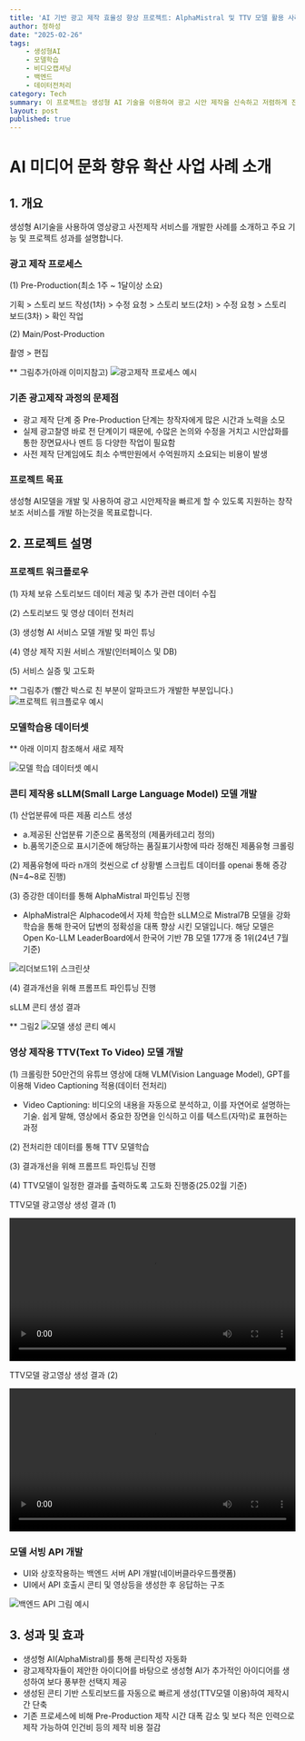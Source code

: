 ```yaml
---
title: 'AI 기반 광고 제작 효율성 향상 프로젝트: AlphaMistral 및 TTV 모델 활용 사례'
author: 정하성
date: "2025-02-26"
tags:
    - 생성형AI
    - 모델학습
    - 비디오캡셔닝
    - 백엔드
    - 데이터전처리
category: Tech
summary: 이 프로젝트는 생성형 AI 기술을 이용하여 광고 시안 제작을 신속하고 저렴하게 진행할 수 있는 서비스를 개발하는 것을 목표로 합니다. 이를 위해 sLLM(Small Large Language Model)과 TTV(Text To Video) 모델을 사용하여 콘티와 광고 영상을 자동 생성하는 시스템을 구축했습니다. 데이터 전처리 및 크롤링을 통해 모델을 학습하고, UI와의 상호작용을 가능하게 하는 백엔드 API를 개발했습니다. 결과적으로 광고 제작 과정의 Pre-Production 단계에서 시간과 비용 절감을 이뤄냈습니다.
layout: post
published: true
---
```


# AI 미디어 문화 향유 확산 사업 사례 소개
## 1. 개요
생성형 AI기술을 사용하여 영상광고 사전제작 서비스를 개발한 사례를 소개하고 주요 기능 및 프로젝트 성과를 설명합니다.

### 광고 제작 프로세스
(1) Pre-Production(최소 1주 ~ 1달이상 소요)

기획 > 스토리 보드 작성(1차) > 수정 요청 > 스토리 보드(2차) > 수정 요청 > 스토리 보드(3차) > 확인 작업 

(2) Main/Post-Production

촬영 > 편집

** 그림추가(아래 이미지참고)
![광고제작 프로세스 예시](../images/commercial_production_process.png)

### 기존 광고제작 과정의 문제점
- 광고 제작 단계 중 Pre-Production 단계는 창작자에게 많은 시간과 노력을 소모
- 실제 광고찰영 바로 전 단계이기 때문에, 수많은 논의와 수정을 거치고 시안삽화를 통한 장면묘사나 멘트 등 다양한 작업이 필요함
- 사전 제작 단계임에도 최소 수백만원에서 수억원까지 소요되는 비용이 발생

### 프로젝트 목표
생성형 AI모델을 개발 및 사용하여 광고 시안제작을 빠르게 할 수 있도록 지원하는 창작 보조 서비스를 개발 하는것을 목표로합니다.

## 2. 프로젝트 설명
### 프로젝트 워크플로우
(1) 자체 보유 스토리보드 데이터 제공 및 추가 관련 데이터 수집

(2) 스토리보드 및 영상 데이터 전처리

(3) 생성형 AI 서비스 모델 개발 및 파인 튜닝

(4) 영상 제작 지원 서비스 개발(인터페이스 및 DB)

(5) 서비스 실증 및 고도화

 ** 그림추가 (빨간 박스로 친 부분이 알파코드가 개발한 부분입니다.)
 ![프로젝트 워크플로우 예시](https://github.com/AlphaCode-AI/tech-docs/blob/main/images/service_layer.png)

### 모델학습용 데이터셋
** 아래 이미지 참조해서 새로 제작

![모델 학습 데이터셋 예시](../images/data.png)

### 콘티 제작용 sLLM(Small Large Language Model) 모델 개발
(1) 산업분류에 따른 제품 리스트 생성
- a.제공된 산업분류 기준으로 품목정의 (제품카테고리 정의)
- b.품목기준으로 표시기준에 해당하는 품질표기사항에 따라 정해진 제품유형 크롤링
  
(2) 제품유형에 따라 n개의 컷씬으로 cf 상황별 스크립트 데이터를 openai 통해 증강 (N=4~8로 진행)

(3) 증강한 데이터를 통해 AlphaMistral 파인튜닝 진행
* AlphaMistral은 Alphacode에서 자체 학습한 sLLM으로 Mistral7B 모델을 강화학습을 통해 한국어 답변의 정확성을 대폭 향상 시킨 모델입니다.
  해당 모델은 Open Ko-LLM LeaderBoard에서 한국어 기반 ​7B 모델 177개 중 1위(24년 7월 기준)

![리더보드1위 스크린샷](https://github.com/AlphaCode-AI/tech-docs/blob/main/images/leaderboard.png)

(4) 결과개선을 위해 프롬프트 파인튜닝 진행

sLLM 콘티 생성 결과

** 그림2
![모델 생성 콘티 예시](../images/sllm_storyboard_example.png)

### 영상 제작용 TTV(Text To Video) 모델 개발
(1) 크롤링한 50만건의 유튜브 영상에 대해 VLM(Vision Language Model), GPT를 이용해 Video Captioning 적용(데이터 전처리)
* Video Captioning: 비디오의 내용을 자동으로 분석하고, 이를 자연어로 설명하는 기술. 쉽게 말해, 영상에서 중요한 장면을 인식하고 이를 텍스트(자막)로 표현하는 과정

(2) 전처리한 데이터를 통해 TTV 모델학습

(3) 결과개선을 위해 프롬프트 파인튜닝 진행

(4) TTV모델이 일정한 결과를 출력하도록 고도화 진행중(25.02월 기준)


TTV모델 광고영상 생성 결과 (1)

<video width="100%" controls>
  <source src="../videos/tire.mp4" type="video/mp4">
</video>


TTV모델 광고영상 생성 결과 (2)

<video width="100%" controls>
  <source src="../videos/car_driving.mp4" type="video/mp4">
</video>

### 모델 서빙 API 개발
- UI와 상호작용하는 백엔드 서버 API 개발(네이버클라우드플랫폼)
- UI에서 API 호출시 콘티 및 영상등을 생성한 후 응답하는 구조

![백엔드 API 그림 예시](../images/backend_api.png)

## 3. 성과 및 효과
- 생성형 AI(AlphaMistral)를 통해 콘티작성 자동화
- 광고제작자들이 제안한 아이디어를 바탕으로 생성형 AI가 추가적인 아이디어를 생성하여 보다 풍부한 선택지 제공 
- 생성된 콘티 기반 스토리보드를 자동으로 빠르게 생성(TTV모델 이용)하여 제작시간 단축 
- 기존 프로세스에 비해 Pre-Production 제작 시간 대폭 감소 및 보다 적은 인력으로 제작 가능하여 인건비 등의 제작 비용 절감 



